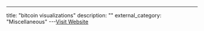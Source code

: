 ---
title: "bitcoin visualizations"
description: ""
external_category: "Miscellaneous"
---[Visit Website](https://www.lopp.net/bitcoin-information/visualizations.html)

